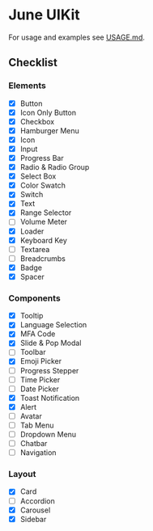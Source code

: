 # June UIKit

For usage and examples see [USAGE.md](USAGE.md).

## Checklist

### Elements

- [x] Button
- [x] Icon Only Button
- [x] Checkbox
- [x] Hamburger Menu
- [x] Icon
- [x] Input
- [x] Progress Bar
- [x] Radio & Radio Group
- [x] Select Box
- [x] Color Swatch
- [x] Switch
- [x] Text
- [x] Range Selector
- [ ] Volume Meter
- [x] Loader
- [x] Keyboard Key
- [ ] Textarea
- [ ] Breadcrumbs
- [x] Badge
- [x] Spacer

### Components

- [x] Tooltip
- [x] Language Selection
- [x] MFA Code
- [x] Slide & Pop Modal
- [ ] Toolbar
- [x] Emoji Picker
- [ ] Progress Stepper
- [ ] Time Picker
- [ ] Date Picker
- [x] Toast Notification
- [x] Alert
- [ ] Avatar
- [ ] Tab Menu
- [ ] Dropdown Menu
- [ ] Chatbar
- [ ] Navigation

### Layout

- [x] Card
- [ ] Accordion
- [x] Carousel
- [x] Sidebar